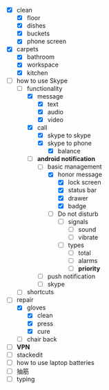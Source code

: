 - [x] clean
	- [x] floor
	- [x] dishes
	- [x] buckets
	- [x] phone screen
- [x] carpets
	- [x] bathroom
	- [x] workspace
	- [x] kitchen
- [ ] how to use Skype
	- [ ] functionality
		- [x] message
			- [x] text
			- [x] audio
			- [x] video
		- [x] call
			- [x] skype to skype
			- [x] skype to phone
				- [x] balance
		- [ ] **android notification**
			- [ ] basic management
				- [x] honor message
					- [x] lock screen
					- [x] status bar
					- [x] drawer
					- [x] badge
				- [ ] Do not disturb
					- [ ] signals
						- [ ] sound
						- [ ] vibrate
					- [ ] types
						- [ ] total
						- [ ] alarms
						- [ ] **priority**
			- [ ] push notification
			- [ ] skype
	- [ ] shortcuts
- [ ] repair
	- [x] gloves
		- [x] clean
		- [x] press
		- [x] cure
	- [ ] chair back
- [ ] **VPN**
- [ ] stackedit
- [ ] how to use laptop batteries
- [ ] 抽筋
- [ ] typing
<!--stackedit_data:
eyJoaXN0b3J5IjpbLTIxMzQzMjU3MDhdfQ==
-->